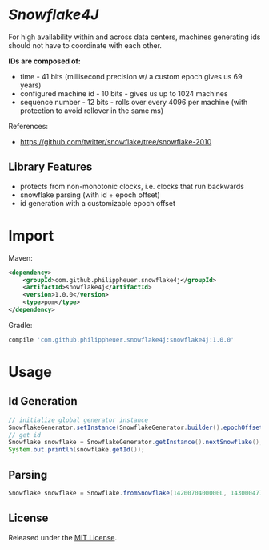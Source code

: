 # *Snowflake4J*

For high availability within and across data centers, machines generating ids should not have to coordinate with each other.

**IDs are composed of:**

- time - 41 bits (millisecond precision w/ a custom epoch gives us 69 years)
- configured machine id - 10 bits - gives us up to 1024 machines
- sequence number - 12 bits - rolls over every 4096 per machine (with protection to avoid rollover in the same ms)

References:

- https://github.com/twitter/snowflake/tree/snowflake-2010

## Library Features

- protects from non-monotonic clocks, i.e. clocks that run backwards
- snowflake parsing (with id + epoch offset)
- id generation with a customizable epoch offset

# Import

Maven:

```xml
<dependency>
    <groupId>com.github.philippheuer.snowflake4j</groupId>
    <artifactId>snowflake4j</artifactId>
    <version>1.0.0</version>
    <type>pom</type>
</dependency>
```

Gradle:

```groovy
compile 'com.github.philippheuer.snowflake4j:snowflake4j:1.0.0'
```

# Usage

## Id Generation

```java
// initialize global generator instance
SnowflakeGenerator.setInstance(SnowflakeGenerator.builder().epochOffset(offset).nodeId(1).build());
// get id
Snowflake snowflake = SnowflakeGenerator.getInstance().nextSnowflake();
System.out.println(snowflake.getId());
```

## Parsing

```java
Snowflake snowflake = Snowflake.fromSnowflake(1420070400000L, 143000477531897856L);
```

## License

Released under the [MIT License](./LICENSE).
